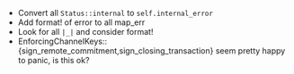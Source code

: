 
* Convert all `Status::internal` to `self.internal_error`
* Add format! of error to all map_err
* Look for all `|_|` and consider format!
* EnforcingChannelKeys::{sign_remote_commitment,sign_closing_transaction}
  seem pretty happy to panic, is this ok?
